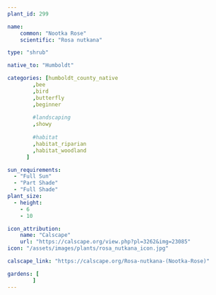 ```yaml
---
plant_id: 299

name: 
    common: "Nootka Rose" 
    scientific: "Rosa nutkana"

type: "shrub"

native_to: "Humboldt"

categories: [humboldt_county_native
        ,bee 
        ,bird
        ,butterfly
        ,beginner
        
        #landscaping
        ,showy   
    
        #habitat
        ,habitat_riparian
        ,habitat_woodland
      ]

sun_requirements:
  - "Full Sun"
  - "Part Shade"
  - "Full Shade"
plant_size:
  - height: 
    - 6
    - 10

icon_attribution: 
    name: "Calscape"
    url: "https://calscape.org/view.php?pl=3262&img=23085"
icon: "/assets/images/plants/rosa_nutkana_icon.jpg" 

calscape_link: "https://calscape.org/Rosa-nutkana-(Nootka-Rose)"

gardens: [ 
        ]
---
```




